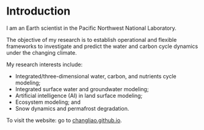 # Introduction

I am an Earth scientist in the Pacific Northwest National Laboratory.

The objective of my research is to establish operational and flexible frameworks to investigate and predict the water and carbon cycle dynamics under the changing climate. 

My research interests include:

* Integrated/three-dimensional water, carbon, and nutrients cycle modeling; 
* Integrated surface water and groundwater modeling;
* Artificial intelligence (AI) in land surface modeling;
* Ecosystem modeling; and
* Snow dynamics and permafrost degradation.

To visit the website: go to [changliao.github.io](https://www.changliao.github.io).

